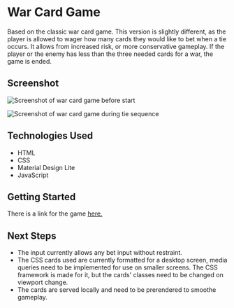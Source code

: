 # War Card Game
Based on the classic war card game. This version is slightly different, as the player is allowed to wager how many cards they would like to bet when a tie occurs. It allows from increased risk, or more conservative gameplay. If the player or the enemy has less than the three needed cards for a war, the game is ended.

## Screenshot
![Screenshot of war card game before start](https://imgur.com/Xl4RvUQ.png)

![Screenshot of war card game during tie sequence](https://imgur.com/92FqoaY.png)

## Technologies Used
- HTML
- CSS
- Material Design Lite
- JavaScript

## Getting Started
There is a link for the game [here.](https://chasewri.github.io/war-card-game)

## Next Steps
- The input currently allows any bet input without restraint.
- The CSS cards used are currently formatted for a desktop screen, media queries need to be implemented for use on smaller screens. The CSS framework is made for it, but the cards' classes need to be changed on viewport change.
- The cards are served locally and need to be prerendered to smoothe gameplay.

